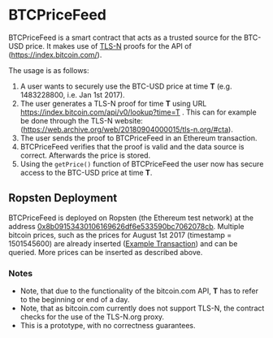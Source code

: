 # BTCPriceFeed

BTCPriceFeed is a smart contract that acts as a trusted source for the BTC-USD price. It makes use of [TLS-N](https://tls-n.org) proofs for the API of (https://index.bitcoin.com/).

The usage is as follows:
1. A user wants to securely use the BTC-USD price at time **T** (e.g. 1483228800, i.e. Jan 1st 2017).
2. The user generates a TLS-N proof for time **T** using URL https://index.bitcoin.com/api/v0/lookup?time=T . This can for example be done through the TLS-N website: (https://web.archive.org/web/20180904000015/tls-n.org/#cta).
3. The user sends the proof to BTCPriceFeed in an Ethereum transaction.
4. BTCPriceFeed verifies that the proof is valid and the data source is correct. Afterwards the price is stored.
5. Using the `getPrice()` function of BTCPriceFeed the user now has secure access to the BTC-USD price at time **T**.

## Ropsten Deployment

BTCPriceFeed is deployed on Ropsten (the Ethereum test network) at the address [0x8b09153430106169626df6e533590bc7062078cb](https://ropsten.io/address/0x8b09153430106169626df6e533590bc7062078cb). Multiple bitcoin prices, such as the prices for August 1st 2017 (timestamp = 1501545600) are already inserted ([Example Transaction](https://ropsten.io/tx/0xec0662cd26ce2a31dcfeee62a54fd59cd7a4849bc4e71ed525e6565e2a094cbb)) and can be queried. More prices can be inserted as described above.

### Notes
- Note, that due to the functionality of the bitcoin.com API, **T** has to refer to the beginning or end of a day.
- Note, that as bitcoin.com currently does not support TLS-N, the contract checks for the use of the TLS-N.org proxy.
- This is a prototype, with no correctness guarantees.
